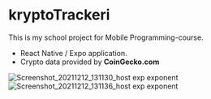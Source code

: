# kryptoTrackeri

This is my school project for Mobile Programming-course. 

- React Native / Expo application.
- Crypto data provided by <b>CoinGecko.com</b>

![Screenshot_20211212_131130_host exp exponent](https://user-images.githubusercontent.com/72009463/145710083-5620166d-1dea-4739-8893-63f386cd6111.jpg)
![Screenshot_20211212_131136_host exp exponent](https://user-images.githubusercontent.com/72009463/145710084-d907deb2-fcb8-4a4e-9544-a38daa0359b4.jpg)
